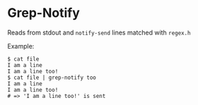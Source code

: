 Grep-Notify
===========

Reads from stdout and `notify-send` lines matched with `regex.h`

Example:

    $ cat file
    I am a line
    I am a line too!
    $ cat file | grep-notify too
    I am a line
    I am a line too!
    # => 'I am a line too!' is sent
